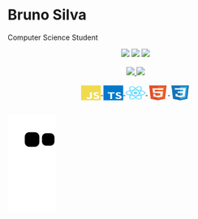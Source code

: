 # Bruno Silva

Computer Science Student

<div align="center">
  <a href="https://instagram.com/br_barboza" target="_blank"><img src="https://img.shields.io/badge/-Instagram-%23E4405F?style=for-the-badge&logo=instagram&logoColor=white" target="_blank"></a>
  <a href = "mailto:brunosilva030202@gmail.com"><img src="https://img.shields.io/badge/-Gmail-%23333?style=for-the-badge&logo=gmail&logoColor=white" target="_blank"></a>
  <a href="https://www.linkedin.com/in/bruno-barboza-da-silva-669614229/" target="_blank"><img src="https://img.shields.io/badge/-LinkedIn-%230077B5?style=for-the-badge&logo=linkedin&logoColor=white" target="_blank"></a>
  <!-- <a href="https://discord.gg/zfY42RDU" target="_blank"><img src="https://img.shields.io/badge/Discord-7289DA?style=for-the-badge&logo=discord&logoColor=white" target="_blank"></a> -->
</div>
  
  <br>

<div align="center">
  <a href="https://github.com/BrBarboza">
  <img height="180em" src="https://github-readme-stats.vercel.app/api?username=BrBarboza&show_icons=true&theme=dracula&include_all_commits=true&count_private=true"/>
  <img height="180em" src="https://github-readme-stats.vercel.app/api/top-langs/?username=BrBarboza&layout=compact&langs_count=7&theme=dracula"/>
</div>
  
  <br>
  
<div align="center">
  <img align="center" height="30" width="40" src="https://raw.githubusercontent.com/devicons/devicon/master/icons/javascript/javascript-plain.svg">
  <img align="center" height="30" width="40" src="https://raw.githubusercontent.com/devicons/devicon/master/icons/typescript/typescript-plain.svg">
  <img align="center" height="30" width="40" src="https://raw.githubusercontent.com/devicons/devicon/master/icons/react/react-original.svg">
  <img align="center" height="30" width="40" src="https://raw.githubusercontent.com/devicons/devicon/master/icons/html5/html5-original.svg">
  <img align="center" height="30" width="40" src="https://raw.githubusercontent.com/devicons/devicon/master/icons/css3/css3-original.svg">
  <!-- <img align="center" height="30" width="40" src="https://raw.githubusercontent.com/devicons/devicon/master/icons/python/python-original.svg">
  <img align="center" height="30" width="40" src="https://raw.githubusercontent.com/devicons/devicon/master/icons/csharp/csharp-original.svg">  -->
</div>
  
  ##
  
  ![Snake animation](https://github.com/BrBarboza/BrBarboza/blob/output/github-contribution-grid-snake.svg)

